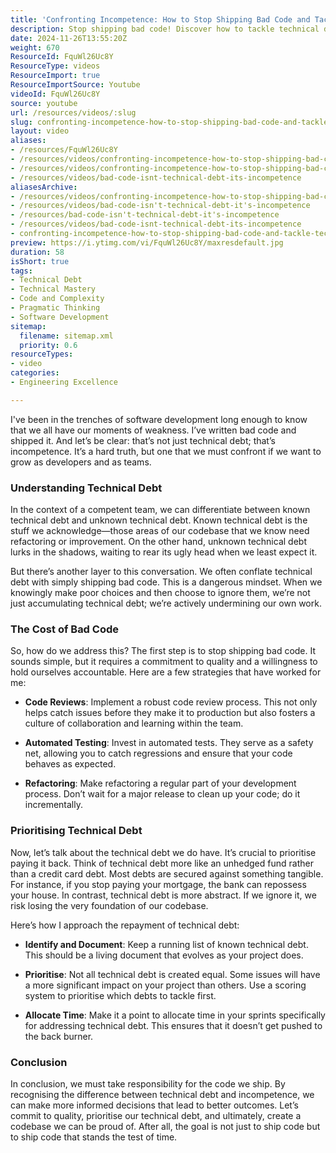 ```yaml
---
title: 'Confronting Incompetence: How to Stop Shipping Bad Code and Tackle Technical Debt Effectively'
description: Stop shipping bad code! Discover how to tackle technical debt, improve code quality, and foster a culture of accountability in your development team.
date: 2024-11-26T13:55:20Z
weight: 670
ResourceId: FquWl26Uc8Y
ResourceType: videos
ResourceImport: true
ResourceImportSource: Youtube
videoId: FquWl26Uc8Y
source: youtube
url: /resources/videos/:slug
slug: confronting-incompetence-how-to-stop-shipping-bad-code-and-tackle-technical-debt-effectively-FquWl26Uc8Y
layout: video
aliases:
- /resources/FquWl26Uc8Y
- /resources/videos/confronting-incompetence-how-to-stop-shipping-bad-code-and-tackle-technical-debt-effectively-FquWl26Uc8Y
- /resources/videos/confronting-incompetence-how-to-stop-shipping-bad-code-and-tackle-technical-debt-effectively
- /resources/videos/bad-code-isnt-technical-debt-its-incompetence
aliasesArchive:
- /resources/videos/confronting-incompetence-how-to-stop-shipping-bad-code-and-tackle-technical-debt-effectively
- /resources/videos/bad-code-isn't-technical-debt-it's-incompetence
- /resources/bad-code-isn't-technical-debt-it's-incompetence
- /resources/videos/bad-code-isnt-technical-debt-its-incompetence
- confronting-incompetence-how-to-stop-shipping-bad-code-and-tackle-technical-debt-effectively-FquWl26Uc8Y
preview: https://i.ytimg.com/vi/FquWl26Uc8Y/maxresdefault.jpg
duration: 58
isShort: true
tags:
- Technical Debt
- Technical Mastery
- Code and Complexity
- Pragmatic Thinking
- Software Development
sitemap:
  filename: sitemap.xml
  priority: 0.6
resourceTypes:
- video
categories:
- Engineering Excellence

---
```

I've been in the trenches of software development long enough to know that we all have our moments of weakness. I’ve written bad code and shipped it. And let’s be clear: that’s not just technical debt; that’s incompetence. It’s a hard truth, but one that we must confront if we want to grow as developers and as teams.

### Understanding Technical Debt

In the context of a competent team, we can differentiate between known technical debt and unknown technical debt. Known technical debt is the stuff we acknowledge—those areas of our codebase that we know need refactoring or improvement. On the other hand, unknown technical debt lurks in the shadows, waiting to rear its ugly head when we least expect it.

But there’s another layer to this conversation. We often conflate technical debt with simply shipping bad code. This is a dangerous mindset. When we knowingly make poor choices and then choose to ignore them, we’re not just accumulating technical debt; we’re actively undermining our own work. 

### The Cost of Bad Code

So, how do we address this? The first step is to stop shipping bad code. It sounds simple, but it requires a commitment to quality and a willingness to hold ourselves accountable. Here are a few strategies that have worked for me:

- **Code Reviews**: Implement a robust code review process. This not only helps catch issues before they make it to production but also fosters a culture of collaboration and learning within the team.
  
- **Automated Testing**: Invest in automated tests. They serve as a safety net, allowing you to catch regressions and ensure that your code behaves as expected.

- **Refactoring**: Make refactoring a regular part of your development process. Don’t wait for a major release to clean up your code; do it incrementally.

### Prioritising Technical Debt

Now, let’s talk about the technical debt we do have. It’s crucial to prioritise paying it back. Think of technical debt more like an unhedged fund rather than a credit card debt. Most debts are secured against something tangible. For instance, if you stop paying your mortgage, the bank can repossess your house. In contrast, technical debt is more abstract. If we ignore it, we risk losing the very foundation of our codebase.

Here’s how I approach the repayment of technical debt:

- **Identify and Document**: Keep a running list of known technical debt. This should be a living document that evolves as your project does.

- **Prioritise**: Not all technical debt is created equal. Some issues will have a more significant impact on your project than others. Use a scoring system to prioritise which debts to tackle first.

- **Allocate Time**: Make it a point to allocate time in your sprints specifically for addressing technical debt. This ensures that it doesn’t get pushed to the back burner.

### Conclusion

In conclusion, we must take responsibility for the code we ship. By recognising the difference between technical debt and incompetence, we can make more informed decisions that lead to better outcomes. Let’s commit to quality, prioritise our technical debt, and ultimately, create a codebase we can be proud of. After all, the goal is not just to ship code but to ship code that stands the test of time.
